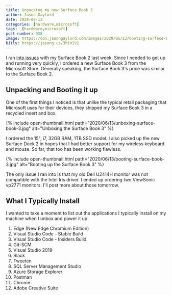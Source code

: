 ```yaml
---
title: Unpacking my new Surface Book 3
author: Jason Gaylord
date: 2020-06-13
categories: [hardware,microsoft]
tags:  [hardware,microsoft]
post-number: 938
image: https://cdn.jasongaylord.com/images/2020/06/13/booting-surface-book-3.jpg
bitly: https://jasong.us/3hinIV2
---
```


I ran [into issues](https://jasong.us/2Y40uJv) with my Surface Book 2 last week. Since I needed to get up and running very quickly, I ordered a new Surface Book 3 from the Microsoft Store. Generally speaking, the Surface Book 3's price was similar to the Surface Book 2. 

## Unpacking and Booting it up
One of the first things I noticed is that unlike the typical retail packaging that Microsoft uses for their devices, they shipped my Surface Book 3 in a recycled insert and box.

{% include open-thumbnail.html path="2020/06/13/unboxing-surface-book-3.jpg" alt="Unboxing the Surface Book 3" %}

I ordered the 15", i7, 32GB RAM, 1TB SSD model. I also picked up the new Surface Dock 2 in hopes that I had better support for my wireless keyboard and mouse. So far, that too has been working flawless.

{% include open-thumbnail.html path="2020/06/13/booting-surface-book-3.jpg" alt="Booting up the Surface Book 3" %}

The only issue I ran into is that my old Dell U2414H monitor was not compatible with the Intel Iris driver. I ended up ordering two ViewSonic vp2771 monitors. I'll post more about those tomorrow.

## What I Typically Install

I wanted to take a moment to list out the applications I typically install on my machine when I unbox and power it up.

1. Edge (New Edge Chromium Edition)
2. Visual Studio Code - Stable Build
3. Visual Studio Code - Insiders Build
4. Git-SCM
5. Visual Studio 2019
6. Slack
7. Tweeten
8. SQL Server Management Studio
9. Azure Storage Explorer
10. Postman
11. Chrome
12. Adobe Creative Suite